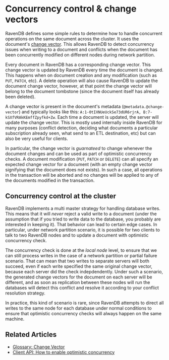 ﻿# Concurrency control & change vectors

RavenDB defines some simple rules to determine how to handle concurrent operations on the same document across the cluster. It uses the document's [change vector](../../glossary/change-vector).
This allows RavenDB to detect concurrency issues when writing to a document and conflicts when the document has been concurrently modified on different nodes during network partition.

Every document in RavenDB has a corresponding change vector. This change vector is updated by RavenDB every time the document is changed. This happens when on document creation and 
any modification (such as `PUT`, `PATCH`, etc). A delete operation will also cause RavenDB to update the document change vector, however, at that point the change vector will belong to
the document tombstone (since the document itself has already been deleted).

A change vector is present in the document's metadata (`@metadata.@change-vector`) and typically looks like this: `A:1-0tIXNUeUckSe73dUR6rjrA, B:7-kSXfVRAkKEmffZpyfkd+Zw`. Each time
a document is updated, the server will update the change vector. This is mostly used internally inside RavenDB for many purposes (conflict detection, deciding what documents a particular
subscription already seen, what send to an ETL destination, etc) but can also be very useful for clients.

In particular, the change vector is _guarnateed_ to change whenever the document changes and can be used as part of optimistic concurrency checks. A document modification (`PUT`, `PATCH` 
or `DELETE`) can all specify an expected change vector for a document (with an empty change vector signifying that the document does not exists). In such a case, all operations in the 
transaction will be aborted and no changes will be applied to any of the documents modified in the transaction.

## Concurrency control at the cluster

RavenDB implements a multi master strategy for handling database writes. This means that it will _never_ reject a valid write to a document (under the assumption that if you tried to write
data to the database, you probably are interested in keeping it). That behavior can lead to certain edge cases. In particular, under network partition scenario, it is possible for two clients
to talk to two RavenDB nodes and to update a document with optimistic concurrency check. 

The concurrency check is done at the _local node_ level, to ensure that we can still process writes in the case of a network partition or partial failure scenario. That can mean that two
writes to separate servers will both succeed, even if each write specified the same original change vector, because each server did the check indepdendently. Under such a scenario, the 
generated change vectors for the document on each server will be different, and as soon as replication between these nodes will run the databases will detect this conflict and resolve
it according to your conflict resolution strategy.

In practice, this kind of scenario is rare, since RavenDB attempts to direct all writes to the same node for each database under normal conditions to
ensure that optimistic concurrency checks will always happen on the same machine.

## Related Articles

- [Glossary: Change Vector](../../glossary/change-vector)
- [Client API: How to enable optimistic concurrency](../../client-api/session/configuration/how-to-enable-optimistic-concurrency)
